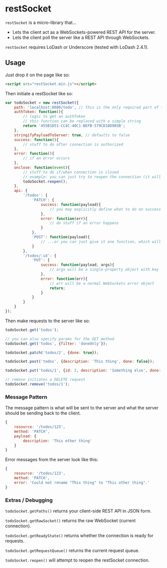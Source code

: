 restSocket
==========

`restSocket` is a micro-library that...
- Lets the client act as a WebSockets-powered REST API for the server.
- Lets the client poll the server like a REST API through WebSockets.

`restSocket` requires LoDash or Underscore (tested with LoDash 2.4.1).

## Usage

Just drop it on the page like so:
```html
<script src="restSocket.min.js"></script>
```

Then initiate a restSocket like so:

```js
var todoSocket = new restSocket({
	path: 'localhost:8080/todo', // this is the only required part of this settings object
	authToken: function(){
		// logic to get an authToken
		// this function can be replaced with a simple string
		return '455B1D51-CC4C-40C1-BEFB-579CD18D905B';
	},
	stringifyPayloadToServer: true, // defaults to false
	success: function(){
		// stuff to do after connection is authorized
	},
	error: function(){
		// if an error occurs
	},
	onclose: function(event){
		// stuff to do if/when connection is closed
		// example: you can just try to reopen the connection (it will only do this once every 2 seconds)
		todoSocket.reopen();
	},
	api: {
		'/todos': {
			'PATCH': {
				success: function(payload){
					// you may explicitly define what to do on success and error...
				},
				error: function(err){
					// do stuff if an error happens
				}
			},
			'POST': function(payload){
				// ...or you can just give it one function, which will be called on success only
			}
		},
		'/todos/:id': {
			'PUT': {
				success: function(payload, args){
					// args will be a single-property object with key 'id' and a value based on the resource the server is requesting
				},
				error: function(err){
					// err will be a normal WebSockets error object
					return;
				}
			}
		}
	}
});
```

Then make requests to the server like so:

```js
todoSocket.get('todos');

// you can also specify params for the GET method
todoSocket.get('todos', {filter: 'doneOnly'});

todoSocket.patch('todos/2', {done: true});

todoSocket.post('todos', {description: 'This thing', done: false});

todoSocket.put('todos/1', {id: 2, description: 'Something else', done: false})

// remove initiates a DELETE request
todoSocket.remove('todos/1');
```

### Message Pattern

The message pattern is what will be sent to the server and what the server should be sending back to the client.

```js
{
	resource: '/todos/123',
	method: 'PATCH',
	payload: {
		description: 'This other thing'
	}
}
```

Error messages from the server look like this:

```js
{
	resource: '/todos/123',
	method: 'PATCH',
	error: 'Could not rename "This thing" to "This other thing".'
}
```

### Extras / Debugging

`todoSocket.getPaths()` returns your client-side REST API in JSON form.

`todoSocket.getRawSocket()` returns the raw WebSocket (current connection).

`todoSocket.getReadyState()` returns whether the connection is ready for requests.

`todoSocket.getRequestQueue()` returns the current request queue.

`todoSocket.reopen()` will attempt to reopen the restSocket connection.
